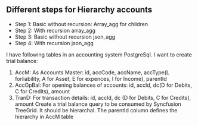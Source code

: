 ## Different steps for Hierarchy accounts
- Step 1: Basic without recursion: Array_agg for children
- Step 2: With recursion array_agg
- Step 3: Basic without recursion json_agg
- Step 4: With recursion json_agg

I have following tables in an accounting system PostgreSql. I want to create trial balance:
1) AccM: As Accounts Master: id, accCode, accName, accType(L forliability, A for Asset, E for expences, I for Income), parentId
2) AccOpBal: For opening balances of accounts: id, accId, dc(D for Debits, C for Credits), amount
3) TranD: For transaction details: id, accId, dc (D for Debits, C for Credits), amount
Create a trial balance query to be consumed by Syncfusion TreeGrid. It should be hierarchal. The parentId column defines the hierarchy in AccM table
